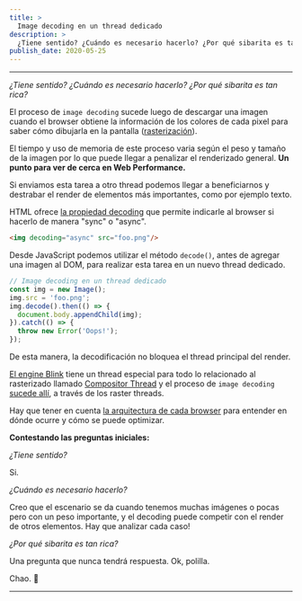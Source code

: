 ```yaml
---
title: >
  Image decoding en un thread dedicado
description: >
  ¿Tiene sentido? ¿Cuándo es necesario hacerlo? ¿Por qué sibarita es tan rica?
publish_date: 2020-05-25
---
```


---

*¿Tiene sentido? ¿Cuándo es necesario hacerlo? ¿Por qué sibarita es tan rica?*

El proceso de `image decoding` sucede luego de descargar una imagen cuando el browser obtiene la información de los colores de cada pixel para saber cómo dibujarla en la pantalla ([rasterización](https://docs.google.com/presentation/d/1boPxbgNrTU0ddsc144rcXayGA_WF53k96imRH8Mp34Y/edit#slide=id.g60f92a5151_40_648)).

El tiempo y uso de memoria de este proceso varia según el peso y tamaño de la imagen por lo que puede llegar a penalizar el renderizado general. **Un punto para ver de cerca en Web Performance.**

Si enviamos esta tarea a otro thread podemos llegar a beneficiarnos y destrabar el render de elementos más importantes, como por ejemplo texto.

HTML ofrece [la propiedad decoding](https://html.spec.whatwg.org/multipage/images.html#decoding-images) que permite indicarle al browser si hacerlo de manera "sync" o "async".

```html
<img decoding="async" src="foo.png"/>
```

Desde JavaScript podemos utilizar el método `decode()`, antes de agregar una imagen al DOM, para realizar esta tarea en un nuevo thread dedicado.

```javascript
// Image decoding en un thread dedicado
const img = new Image();
img.src = 'foo.png';
img.decode().then(() => {
  document.body.appendChild(img);
}).catch(() => {
  throw new Error('Oops!');
});
```

De esta manera, la decodificación no bloquea el thread principal del render.

[El engine Blink](https://en.wikipedia.org/wiki/List_of_web_browsers#Blink-based) tiene un thread especial para todo lo relacionado al rasterizado llamado [Compositor Thread](https://developers.google.com/web/updates/2018/09/inside-browser-part3#raster_and_composite_off_of_the_main_thread) y el proceso de `image decoding` [sucede allí](https://gist.github.com/addyosmani/ffa9706d8d354e5354a33ac9f17e9689#gistcomment-3037449), a través de los raster threads.

Hay que tener en cuenta [la arquitectura de cada browser](https://developers.google.com/web/updates/2018/09/inside-browser-part3) para entender en dónde ocurre y cómo se puede optimizar.

**Contestando las preguntas iniciales:**

*¿Tiene sentido?*

Si.

*¿Cuándo es necesario hacerlo?*

Creo que el escenario se da cuando tenemos muchas imágenes o pocas pero con un peso importante, y el decoding puede competir con el render de otros elementos. Hay que analizar cada caso!

*¿Por qué sibarita es tan rica?*

Una pregunta que nunca tendrá respuesta. Ok, polilla.

Chao. 🚀

---
